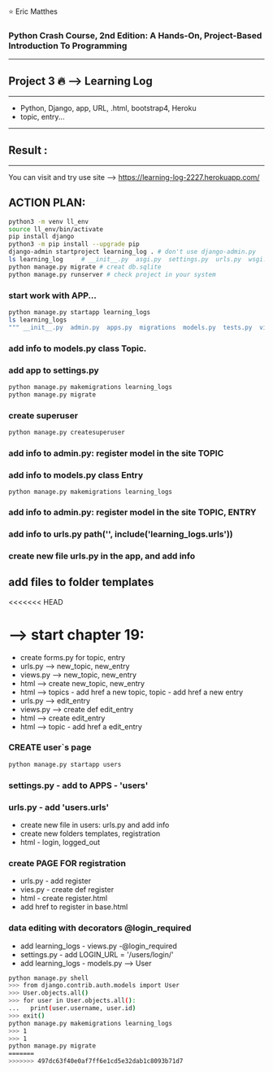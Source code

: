:star: Eric Matthes 

### Python Crash Course,  2nd Edition: A Hands-On, Project-Based Introduction To Programming 
--------
## Project 3  :fire: --> Learning Log
-------
 - Python, Django, app, URL, .html, bootstrap4, Heroku
 - topic, entry...
-------
## Result :
-------
You can visit and try use site --> https://learning-log-2227.herokuapp.com/
##  ACTION PLAN:
```bash
python3 -m venv ll_env
source ll_env/bin/activate
pip install django
python3 -m pip install --upgrade pip
django-admin startproject learning_log . # don't use django-admin.py
ls learning_log     # __init__.py  asgi.py  settings.py  urls.py  wsgi.py
python manage.py migrate # creat db.sqlite
python manage.py runserver # check project in your system
```
### start work with APP...
```bash
python manage.py startapp learning_logs
ls learning_logs 
""" __init__.py  admin.py  apps.py  migrations  models.py  tests.py  views.py"""
```
### add info to models.py class Topic. 
### add app to settings.py
```bash
python manage.py makemigrations learning_logs
python manage.py migrate
```
### create superuser
```bash
python manage.py createsuperuser
```
### add info to admin.py: register model in the site TOPIC
### add info to models.py class Entry
```
python manage.py makemigrations learning_logs
```
### add info to admin.py: register model in the site TOPIC, ENTRY 
### add info to urls.py path('', include('learning_logs.urls'))
### create new file urls.py in the app, and add info 
## add files to folder templates
<<<<<<< HEAD
# --> start chapter 19:
- create forms.py for topic, entry
- urls.py --> new_topic, new_entry
- views.py --> new_topic, new_entry
- html --> create new_topic, new_entry 
- html --> topics - add href a new topic, topic - add href a new entry
- urls.py --> edit_entry
- views.py --> create def edit_entry
- html --> create edit_entry
- html --> topic - add href a edit_entry
### CREATE user`s page
```bash
python manage.py startapp users 
```
### settings.py - add to APPS - 'users'
### urls.py - add 'users.urls'
- create new file in users: urls.py and add info
- create new folders templates, registration
- html - login, logged_out
### create PAGE FOR registration
- urls.py  - add register
- vies.py - create def register
- html - create register.html
- add href to register in  base.html
### data editing with decorators @login_required
- add learning_logs - views.py -@login_required
- settings.py - add LOGIN_URL = '/users/login/'
- add learning_logs - models.py --> User
```bash
python manage.py shell
>>> from django.contrib.auth.models import User 
>>> User.objects.all()
>>> for user in User.objects.all():
...   print(user.username, user.id)
>>> exit()
python manage.py makemigrations learning_logs
>>> 1
>>> 1
python manage.py migrate
=======
>>>>>>> 497dc63f40e0af7ff6e1cd5e32dab1c8093b71d7
